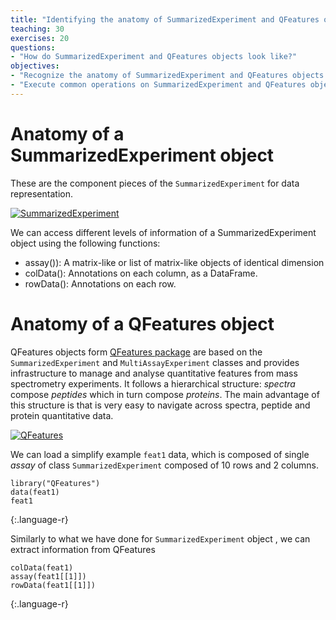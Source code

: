 ```yaml
---
title: "Identifying the anatomy of SummarizedExperiment and QFeatures objects"
teaching: 30
exercises: 20
questions:
- "How do SummarizedExperiment and QFeatures objects look like?"
objectives:
- "Recognize the anatomy of SummarizedExperiment and QFeatures objects."
- "Execute common operations on SummarizedExperiment and QFeatures objects."
---
```


# Anatomy of a SummarizedExperiment object
These are the component pieces of the `SummarizedExperiment` for data representation.

<a href="{{ page.root }}/fig/SE.png">
  <img src="{{ page.root }}/fig/SE.png" alt="SummarizedExperiment" />
</a>

We can access different levels of information of a SummarizedExperiment object using the following functions:
- assay()): A matrix-like or list of matrix-like objects of identical dimension
- colData(): Annotations on each column, as a DataFrame.
- rowData(): Annotations on each row.



# Anatomy of a QFeatures object
QFeatures objects form [QFeatures package](hhttp://www.bioconductor.org/packages/release/bioc/html/QFeatures.html) are based on the `SummarizedExperiment` and `MultiAssayExperiment` classes and provides infrastructure to manage and analyse quantitative features from mass spectrometry experiments. It follows a hierarchical structure: *spectra* compose  *peptides* which in turn compose *proteins*. The main advantage of this structure is that is very easy to  navigate across spectra, peptide and protein quantitative data.

<a href="{{ page.root }}/fig/SE.png">
  <img src="{{ page.root }}/fig/QF.png" alt="QFeatures" />
</a>

We can load a simplify example `feat1`  data, which is composed of single *assay* of class `SummarizedExperiment` composed of 10 rows and 2
columns.

~~~
library("QFeatures")
data(feat1)
feat1
~~~
{:.language-r}

Similarly to what we have done for `SummarizedExperiment` object , we can extract information from QFeatures

~~~
colData(feat1)
assay(feat1[[1]])
rowData(feat1[[1]])
~~~
{:.language-r}


